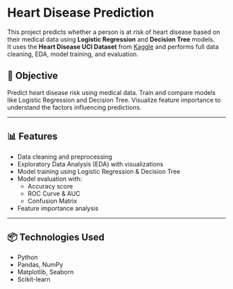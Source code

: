#  Heart Disease Prediction

This project predicts whether a person is at risk of heart disease based on their medical data using **Logistic Regression** and **Decision Tree** models.  
It uses the **Heart Disease UCI Dataset** from [Kaggle](https://www.kaggle.com/datasets/johnsmith88/heart-disease-dataset) and performs full data cleaning, EDA, model training, and evaluation.


## 🎯 Objective
Predict heart disease risk using medical data.
Train and compare models like Logistic Regression and Decision Tree.
Visualize feature importance to understand the factors influencing predictions.

---

## 📊 Features
- Data cleaning and preprocessing
- Exploratory Data Analysis (EDA) with visualizations
- Model training using Logistic Regression & Decision Tree
- Model evaluation with:
  - Accuracy score
  - ROC Curve & AUC
  - Confusion Matrix
- Feature importance analysis

---

## 📦 Technologies Used
- Python
- Pandas, NumPy
- Matplotlib, Seaborn
- Scikit-learn



